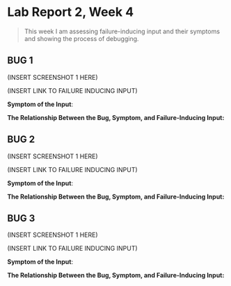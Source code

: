 # Lab Report 2, Week 4

> This week I am assessing failure-inducing input and their symptoms and showing the process of debugging.

## BUG 1

(INSERT SCREENSHOT 1 HERE)

(INSERT LINK TO FAILURE INDUCING INPUT)

**Symptom of the Input**:

**The Relationship Between the Bug, Symptom, and Failure-Inducing Input:**

## BUG 2

(INSERT SCREENSHOT 1 HERE)

(INSERT LINK TO FAILURE INDUCING INPUT)

**Symptom of the Input**:

**The Relationship Between the Bug, Symptom, and Failure-Inducing Input:**

## BUG 3

(INSERT SCREENSHOT 1 HERE)

(INSERT LINK TO FAILURE INDUCING INPUT)

**Symptom of the Input**:

**The Relationship Between the Bug, Symptom, and Failure-Inducing Input:**



